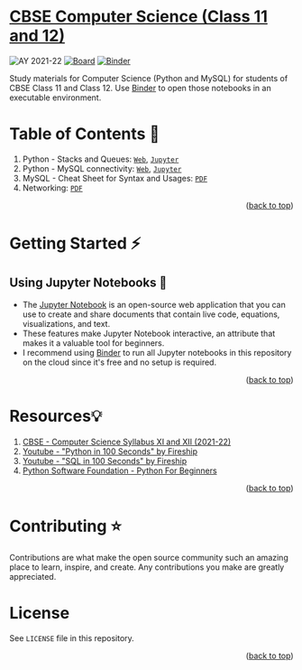<div id="top"></div>

# [CBSE Computer Science (Class 11 and 12)](https://thekrishna.in/CBSE-Computer-Science/)
![AY 2021-22](https://img.shields.io/badge/Academic%20Year-2021--2022-blue)
[![Board](https://img.shields.io/badge/Board-CBSE-blue)](https://cbseacademic.nic.in/web_material/CurriculumMain22/SrSec/Computer_Science_SrSec_2021-22.pdf)
[![Binder](https://mybinder.org/badge_logo.svg)](https://mybinder.org/v2/gh/bearlike/CBSE-Computer-Science/current)

Study materials for Computer Science (Python and MySQL) for students of CBSE Class 11 and Class 12. Use [Binder](https://mybinder.org/v2/gh/bearlike/CBSE-Computer-Science/HEAD) to open those notebooks in an executable environment.
# Table of Contents 👀

1. Python - Stacks and Queues: [`Web`](https://thekrishna.in/CBSE-Computer-Science/Python%20-%20Stacks%20and%20Queues.html), [`Jupyter`](Python%20-%20Stacks%20and%20Queues.ipynb)
2. Python - MySQL connectivity: [`Web`](https://thekrishna.in/CBSE-Computer-Science/Python%20-%20MySQL%20Connectivity.html), [`Jupyter`](Python%20-%20MySQL%20Connectivity.ipynb)
3. MySQL - Cheat Sheet for Syntax and Usages: [`PDF`](https://thekrishna.in/CBSE-Computer-Science/Class_12_MySQL_Cheat_Sheet.pdf)
4. Networking: [`PDF`](https://thekrishna.in/CBSE-Computer-Science/Class_12_Networking.pdf)

<p align="right">(<a href="#top">back to top</a>)</p>

# Getting Started ⚡️

## Using Jupyter Notebooks 📓
- The [Jupyter Notebook](https://jupyter.org/) is an open-source web application that you can use to create and share documents that contain live code, equations, visualizations, and text.
- These features make Jupyter Notebook interactive, an attribute that makes it a valuable tool for beginners.
- I recommend using [Binder](https://mybinder.org/v2/gh/bearlike/CBSE-Computer-Science/HEAD) to run all Jupyter notebooks in this repository on the cloud since it's free and no setup is required.

<p align="right">(<a href="#top">back to top</a>)</p>

# Resources💡
1. [CBSE - Computer Science Syllabus XI and XII (2021-22)](https://cbseacademic.nic.in/web_material/CurriculumMain22/SrSec/Computer_Science_SrSec_2021-22.pdf)
2. [Youtube - "Python in 100 Seconds" by Fireship](https://www.youtube.com/watch?v=x7X9w_GIm1s)
3. [Youtube - "SQL in 100 Seconds" by Fireship](https://www.youtube.com/watch?v=zsjvFFKOm3c)
4. [Python Software Foundation - Python For Beginners](https://www.python.org/about/gettingstarted/)

<p align="right">(<a href="#top">back to top</a>)</p>

# Contributing ⭐️
Contributions are what make the open source community such an amazing place to learn, inspire, and create. Any contributions you make are greatly appreciated.

# License
See `LICENSE` file in this repository.

<p align="right">(<a href="#top">back to top</a>)</p>
